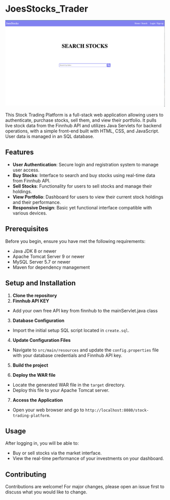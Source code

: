 # JoesStocks_Trader

![Search page](/search.jpg)

This Stock Trading Platform is a full-stack web application allowing users to authenticate, purchase stocks, sell them, and view their portfolio. It pulls live stock data from the Finnhub API and utilizes Java Servlets for backend operations, with a simple front-end built with HTML, CSS, and JavaScript. User data is managed in an SQL database.

## Features

- **User Authentication**: Secure login and registration system to manage user access.
- **Buy Stocks**: Interface to search and buy stocks using real-time data from Finnhub API.
- **Sell Stocks**: Functionality for users to sell stocks and manage their holdings.
- **View Portfolio**: Dashboard for users to view their current stock holdings and their performance.
- **Responsive Design**: Basic yet functional interface compatible with various devices.

## Prerequisites

Before you begin, ensure you have met the following requirements:
- Java JDK 8 or newer
- Apache Tomcat Server 9 or newer
- MySQL Server 5.7 or newer
- Maven for dependency management

## Setup and Installation

1. **Clone the repository**
2. **Finnhub API KEY**
- Add your own free API key from finnhub to the mainServlet.java class

3. **Database Configuration**
- Import the initial setup SQL script located in `create.sql`.

4. **Update Configuration Files**
- Navigate to `src/main/resources` and update the `config.properties` file with your database credentials and Finnhub API key.

5. **Build the project**
  
6. **Deploy the WAR file**
- Locate the generated WAR file in the `target` directory.
- Deploy this file to your Apache Tomcat server.

7. **Access the Application**
- Open your web browser and go to `http://localhost:8080/stock-trading-platform`.

## Usage

After logging in, you will be able to:
- Buy or sell stocks via the market interface.
- View the real-time performance of your investments on your dashboard.

## Contributing

Contributions are welcome! For major changes, please open an issue first to discuss what you would like to change.


